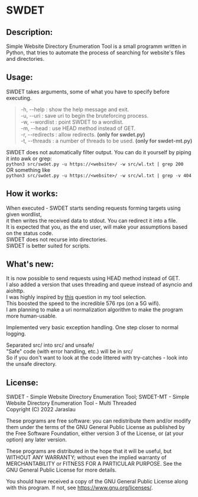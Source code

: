 # SWDET 
## Description:  
Simple Website Directory Enumeration Tool is a small programm written in Python, that tries to automate the process of searching for website's files and directories.

## Usage:  
SWDET takes arguments, some of what you have to specify before executing.
> -h, --help : show the help message and exit.  
> -u, --uri : save uri to begin the bruteforcing process.  
> -w, --wordlist : point SWDET to a wordlist.   
> -m, --head : use HEAD method instead of GET.  
> -r, --redirects : allow redirects. **(only for swdet.py)**  
> -t, --threads : a number of threads to be used. **(only for swdet-mt.py)**  
  
SWDET does not automatically filter output. You can do it yourself by piping it into awk or grep:  
`python3 src/swdet.py -u https://<website>/ -w src/wl.txt | grep 200`  
OR something like  
`python3 src/swdet.py -u https://<website>/ -w src/wl.txt | grep -v 404`  

## How it works:
When executed - SWDET starts sending requests forming targets using given wordlist,  
it then writes the received data to stdout. You can redirect it into a file.  
It is expected that you, as the end user, will make your assumptions based on the status code.  
SWDET does not recurse into directories.  
SWDET is better suited for scripts.

## What's new:
It is now possible to send requests using HEAD method instead of GET.  
I also added a version that uses threading and queue instead of asyncio and aiohttp.  
I was highly inspired by [this](https://stackoverflow.com/questions/35747235/python-requests-threads-processes-vs-io) question in my tool selection.   
This boosted the speed to the incredible 576 rps (on a 5G wifi).  
I am planning to make a uri normalization algorithm to make the program more human-usable.  
  
Implemented very basic exception handling. One step closer to normal logging.  
  
Separated src/ into src/ and unsafe/  
"Safe" code (with error handling, etc.) will be in src/  
So if you don't want to look at the code littered with try-catches - look into the unsafe directory.

## License:
SWDET - Simple Website Directory Enumeration Tool; SWDET-MT - Simple Website Directory Enumeration Tool - Multi Threaded  
Copyright (C) 2022  Jaraslau

These programs are free software: you can redistribute them and/or modify
them under the terms of the GNU General Public License as published by
the Free Software Foundation, either version 3 of the License, or
(at your option) any later version.

These programs are distributed in the hope that it will be useful,
but WITHOUT ANY WARRANTY; without even the implied warranty of
MERCHANTABILITY or FITNESS FOR A PARTICULAR PURPOSE.  See the
GNU General Public License for more details.

You should have received a copy of the GNU General Public License
along with this program.  If not, see https://www.gnu.org/licenses/.
